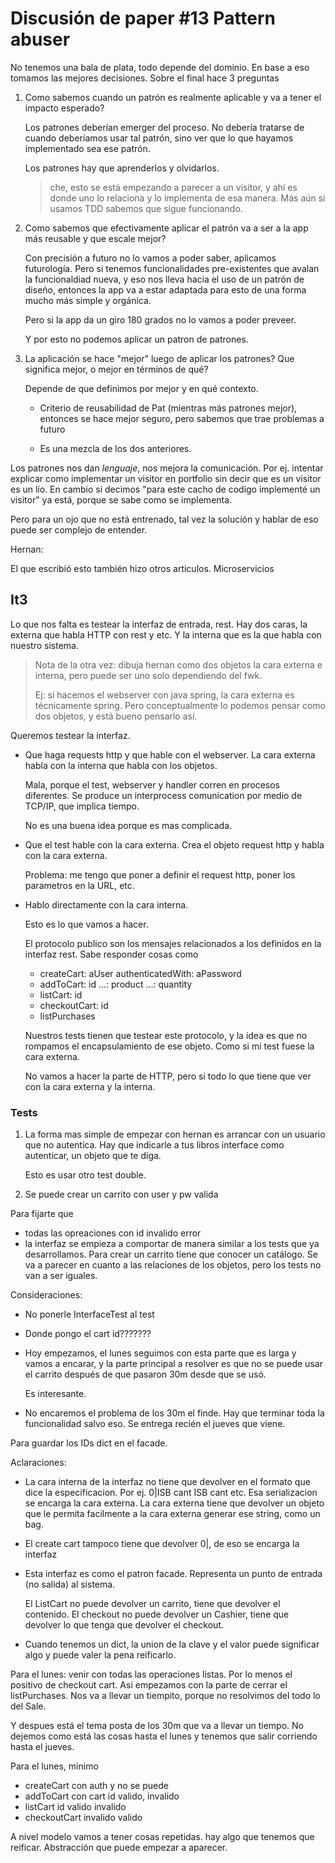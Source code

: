 # Discusión de paper #13 Pattern abuser

No tenemos una bala de plata, todo depende del dominio. En base a eso tomamos
las mejores decisiones. Sobre el final hace 3 preguntas

1. Como sabemos cuando un patrón es realmente aplicable y va a tener el impacto
   esperado?

    Los patrones deberían emerger del proceso. No debería tratarse de cuando
    deberíamos usar tal patrón, sino ver que lo que hayamos implementado sea ese
    patrón.

    Los patrones hay que aprenderlos y olvidarlos.

    > che, esto se está empezando a parecer a un visitor, y ahí es donde uno lo
    > relaciona y lo implementa de esa manera. Más aún si usamos TDD sabemos que
    > sigue funcionando.

2. Como sabemos que efectivamente aplicar el patrón va a ser a la app más
   reusable y que escale mejor?

    Con precisión a futuro no lo vamos a poder saber, aplicamos futurología.
    Pero si tenemos funcionalidades pre-existentes que avalan la funcionaldiad
    nueva, y eso nos lleva hacia el uso de un patrón de diseño, entonces la app
    va a estar adaptada para esto de una forma mucho más simple y orgánica.

    Pero si la app da un giro 180 grados no lo vamos a poder preveer.

    Y por esto no podemos aplicar un patron de patrones.

3. La aplicación se hace "mejor" luego de aplicar los patrones? Que significa
   mejor, o mejor en términos de qué?

    Depende de que definimos por mejor y en qué contexto.

    - Criterio de reusabilidad de Pat (mientras más patrones mejor), entonces se
      hace mejor seguro, pero sabemos que trae problemas a futuro

    - Es una mezcla de los dos anteriores.

Los patrones nos dan *lenguaje*, nos mejora la comunicación. Por ej. intentar
explicar como implementar un visitor en portfolio sin decir que es un visitor es
un lío. En cambio si decimos "para este cacho de codigo implementé un visitor"
ya está, porque se sabe como se implementa.

Pero para un ojo que no está entrenado, tal vez la solución y hablar de eso
puede ser complejo de entender.

Hernan:

El que escribió esto también hizo otros articulos. Microservicios

## It3

Lo que nos falta es testear la interfaz de entrada, rest. Hay dos caras, la
externa que habla HTTP con rest y etc. Y la interna que es la que habla con
nuestro sistema.

> Nota de la otra vez: dibuja hernan como dos objetos la cara externa e interna,
> pero puede ser uno solo dependiendo del fwk.
>
> Ej: si hacemos el webserver con java spring, la cara externa es técnicamente
> spring. Pero conceptualmente lo podemos pensar como dos objetos, y está bueno
> pensarlo así.

Queremos testear la interfaz.

- Que haga requests http y que hable con el webserver. La cara externa habla
   con la interna que habla con los objetos.

   Mala, porque el test, webserver y handler corren en procesos diferentes. Se
   produce un interprocess comunication por medio de TCP/IP, que implica tiempo.

   No es una buena idea porque es mas complicada.

- Que el test hable con la cara externa. Crea el objeto request http y habla con
  la cara externa.

  Problema: me tengo que poner a definir el request http, poner los parametros
  en la URL, etc.

- Hablo directamente con la cara interna.

  Esto es lo que vamos a hacer.

  El protocolo publico son los mensajes relacionados a los definidos en la
  interfaz rest. Sabe responder cosas como

  - createCart: aUser authenticatedWith: aPassword
  - addToCart: id ...: product ...: quantity
  - listCart: id
  - checkoutCart: id
  - listPurchases

  Nuestros tests tienen que testear este protocolo, y la idea es que no rompamos
  el encapsulamiento de ese objeto. Como si mi test fuese la cara externa.

  No vamos a hacer la parte de HTTP, pero si todo lo que tiene que ver con la
  cara externa y la interna.

### Tests

1. La forma mas simple de empezar con hernan es arrancar con un usuario que no
   autentica. Hay que indicarle a tus libros interface como autenticar, un
   objeto que te diga.

   Esto es usar otro test double.

2. Se puede crear un carrito con user y pw valida

  Para fijarte que 

- todas las opreaciones con id invalido error
- la interfaz se empieza a comportar de manera similar a los tests que ya
  desarrollamos. Para crear un carrito tiene que conocer un catálogo. Se va a
  parecer en cuanto a las relaciones de los objetos, pero los tests no van a ser
  iguales.

Consideraciones:

- No ponerle InterfaceTest al test

- Donde pongo el cart id???????

- Hoy empezamos, el lunes seguimos con esta parte que es larga y vamos a
  encarar, y la parte principal a resolver es que no se puede usar el carrito
  después de que pasaron 30m desde que se usó.

  Es interesante.

- No encaremos el problema de los 30m el finde. Hay que terminar toda la
  funcionalidad salvo eso. Se entrega recién el jueves que viene.

Para guardar los IDs dict en el facade.

Aclaraciones:

- La cara interna de la interfaz no tiene que devolver en el formato que dice la
  especificacion. Por ej. 0|ISB cant ISB cant etc. Esa serializacion se encarga
  la cara externa. La cara externa tiene que devolver un objeto que le permita
  facilmente a la cara externa generar ese string, como un bag.

- El create cart tampoco tiene que devolver 0|, de eso se encarga la interfaz

- Esta interfaz es como el patron facade. Representa un punto de entrada (no
  salida) al sistema.

  El ListCart no puede devolver un carrito, tiene que devolver el contenido. El
  checkout no puede devolver un Cashier, tiene que devolver lo que tenga que
  devolver el checkout.

- Cuando tenemos un dict, la union de la clave y el valor puede significar algo
  y puede valer la pena reificarlo.

Para el lunes: venir con todas las operaciones listas. Por lo menos el positivo
de checkout cart. Asi empezamos con la parte de cerrar el listPurchases. Nos va
a llevar un tiempito, porque no resolvimos del todo lo del Sale.

Y despues está el tema posta de los 30m que va a llevar un tiempo. No dejemos
como está las cosas hasta el lunes y tenemos que salir corriendo hasta el
jueves.

Para el lunes, minimo

- createCart con auth y no se puede
- addToCart con cart id valido, invalido
- listCart id valido invalido
- checkoutCart invalido valido

A nivel modelo vamos a tener cosas repetidas. hay algo que tenemos que reificar.
Abstracción que puede empezar a aparecer. 